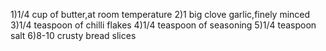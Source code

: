 1)1/4 cup of butter,at room temperature
2)1 big clove garlic,finely minced
3)1/4 teaspoon of chilli flakes
4)1/4 teaspoon of seasoning
5)1/4 teaspoon salt
6)8-10 crusty bread slices